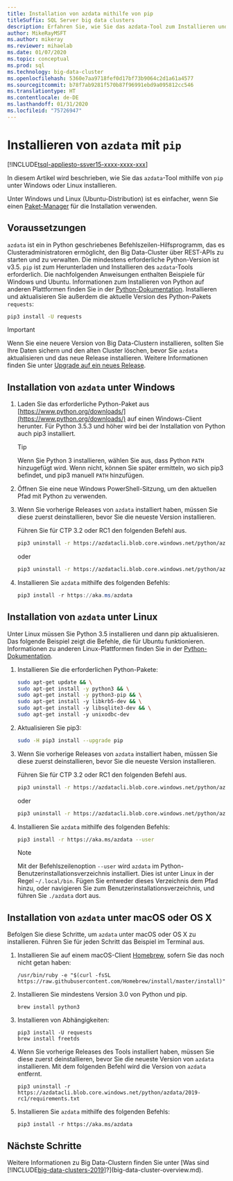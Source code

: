 ```yaml
---
title: Installation von azdata mithilfe von pip
titleSuffix: SQL Server big data clusters
description: Erfahren Sie, wie Sie das azdata-Tool zum Installieren und Verwalten Big Data-Clustern mit pip installieren.
author: MikeRayMSFT
ms.author: mikeray
ms.reviewer: mihaelab
ms.date: 01/07/2020
ms.topic: conceptual
ms.prod: sql
ms.technology: big-data-cluster
ms.openlocfilehash: 5360e7aa9718fef0d17bf73b9064c2d1a61a4577
ms.sourcegitcommit: b78f7ab9281f570b87f96991ebd9a095812cc546
ms.translationtype: HT
ms.contentlocale: de-DE
ms.lasthandoff: 01/31/2020
ms.locfileid: "75726947"
---
```

# <a name="install-azdata-with-pip"></a>Installieren von `azdata` mit `pip`

[!INCLUDE[tsql-appliesto-ssver15-xxxx-xxxx-xxx](../includes/tsql-appliesto-ssver15-xxxx-xxxx-xxx.md)]

In diesem Artikel wird beschrieben, wie Sie das `azdata`-Tool mithilfe von `pip` unter Windows oder Linux installieren.

Unter Windows und Linux (Ubuntu-Distribution) ist es einfacher, wenn Sie einen [Paket-Manager](./deploy-install-azdata-installer.md) für die Installation verwenden.

## <a id="prerequisites"></a> Voraussetzungen

`azdata` ist ein in Python geschriebenes Befehlszeilen-Hilfsprogramm, das es Clusteradministratoren ermöglicht, den Big Data-Cluster über REST-APIs zu starten und zu verwalten. Die mindestens erforderliche Python-Version ist v3.5. `pip` ist zum Herunterladen und Installieren des `azdata`-Tools erforderlich. Die nachfolgenden Anweisungen enthalten Beispiele für Windows und Ubuntu. Informationen zum Installieren von Python auf anderen Plattformen finden Sie in der [Python-Dokumentation](https://wiki.python.org/moin/BeginnersGuide/Download).
Installieren und aktualisieren Sie außerdem die aktuelle Version des Python-Pakets `requests`:

```bash
pip3 install -U requests
```

> [!IMPORTANT]
> Wenn Sie eine neuere Version von Big Data-Clustern installieren, sollten Sie Ihre Daten sichern und den alten Cluster löschen, bevor Sie `azdata` aktualisieren und das neue Release installieren. Weitere Informationen finden Sie unter [Upgrade auf ein neues Release](deployment-upgrade.md).

## <a id="windows"></a> Installation von `azdata` unter Windows

1. Laden Sie das erforderliche Python-Paket aus [https://www.python.org/downloads/](https://www.python.org/downloads/) auf einen Windows-Client herunter. Für Python 3.5.3 und höher wird bei der Installation von Python auch pip3 installiert. 

   > [!TIP] 
   > Wenn Sie Python 3 installieren, wählen Sie aus, dass Python `PATH` hinzugefügt wird. Wenn nicht, können Sie später ermitteln, wo sich pip3 befindet, und pip3 manuell `PATH` hinzufügen.

1. Öffnen Sie eine neue Windows PowerShell-Sitzung, um den aktuellen Pfad mit Python zu verwenden.

1. Wenn Sie vorherige Releases von `azdata` installiert haben, müssen Sie diese zuerst deinstallieren, bevor Sie die neueste Version installieren.

   Führen Sie für CTP 3.2 oder RC1 den folgenden Befehl aus.

   ```bash
   pip3 uninstall -r https://azdatacli.blob.core.windows.net/python/azdata/2019-ctp3.2/requirements.txt
   ```
   oder
   ```bash
   pip3 uninstall -r https://azdatacli.blob.core.windows.net/python/azdata/2019-rc1/requirements.txt
   ```

1. Installieren Sie `azdata` mithilfe des folgenden Befehls:

   ```powershell
   pip3 install -r https://aka.ms/azdata
   ```

## <a id="linux"></a> Installation von `azdata` unter Linux

Unter Linux müssen Sie Python 3.5 installieren und dann pip aktualisieren. Das folgende Beispiel zeigt die Befehle, die für Ubuntu funktionieren. Informationen zu anderen Linux-Plattformen finden Sie in der [Python-Dokumentation](https://wiki.python.org/moin/BeginnersGuide/Download).

1. Installieren Sie die erforderlichen Python-Pakete:

   ```bash
   sudo apt-get update && \
   sudo apt-get install -y python3 && \
   sudo apt-get install -y python3-pip && \
   sudo apt-get install -y libkrb5-dev && \
   sudo apt-get install -y libsqlite3-dev && \
   sudo apt-get install -y unixodbc-dev
   ```

1. Aktualisieren Sie pip3:

   ```bash
   sudo -H pip3 install --upgrade pip
   ```

1. Wenn Sie vorherige Releases von `azdata` installiert haben, müssen Sie diese zuerst deinstallieren, bevor Sie die neueste Version installieren.

   Führen Sie für CTP 3.2 oder RC1 den folgenden Befehl aus.

   ```bash
   pip3 uninstall -r https://azdatacli.blob.core.windows.net/python/azdata/2019-ctp3.2/requirements.txt
   ```
   oder
   ```bash
   pip3 uninstall -r https://azdatacli.blob.core.windows.net/python/azdata/2019-rc1/requirements.txt
   ```

1. Installieren Sie `azdata` mithilfe des folgenden Befehls:

   ```bash
   pip3 install -r https://aka.ms/azdata --user
   ```

   > [!NOTE]
   > Mit der Befehlszeilenoption `--user` wird `azdata` im Python-Benutzerinstallationsverzeichnis installiert. Dies ist unter Linux in der Regel `~/.local/bin`. Fügen Sie entweder dieses Verzeichnis dem Pfad hinzu, oder navigieren Sie zum Benutzerinstallationsverzeichnis, und führen Sie `./azdata` dort aus.

## <a id="macOSX"></a> Installation von `azdata` unter macOS oder OS X

Befolgen Sie diese Schritte, um `azdata` unter macOS oder OS X zu installieren. Führen Sie für jeden Schritt das Beispiel im Terminal aus.

1. Installieren Sie auf einem macOS-Client [Homebrew](https://brew.sh), sofern Sie das noch nicht getan haben:

   ```
   /usr/bin/ruby -e "$(curl -fsSL https://raw.githubusercontent.com/Homebrew/install/master/install)"
   ```

1. Installieren Sie mindestens Version 3.0 von Python und pip.

   ```
   brew install python3
   ```

1. Installieren von Abhängigkeiten:

   ```
   pip3 install -U requests
   brew install freetds
   ```

1. Wenn Sie vorherige Releases des Tools installiert haben, müssen Sie diese zuerst deinstallieren, bevor Sie die neueste Version von `azdata` installieren. Mit dem folgenden Befehl wird die Version von `azdata` entfernt.

   ```
   pip3 uninstall -r https://azdatacli.blob.core.windows.net/python/azdata/2019-rc1/requirements.txt
   ```

1. Installieren Sie `azdata` mithilfe des folgenden Befehls:

   ```
   pip3 install -r https://aka.ms/azdata
   ```

## <a name="next-steps"></a>Nächste Schritte

Weitere Informationen zu Big Data-Clustern finden Sie unter [Was sind [!INCLUDE[big-data-clusters-2019](../includes/ssbigdataclusters-ver15.md)]?](big-data-cluster-overview.md).
